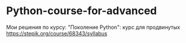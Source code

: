 # Python-course-for-advanced
Мои решения по курсу: "Поколение Python": курс для продвинутых https://stepik.org/course/68343/syllabus

